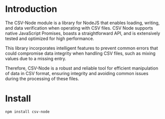 # Introduction
The CSV-Node module is a library for NodeJS that enables loading, writing, and data verification when operating with CSV files. CSV Node supports native JavaScript Promises, boasts a straightforward API, and is extensively tested and optimized for high performance.

This library incorporates intelligent features to prevent common errors that could compromise data integrity when handling CSV files, such as mixing values due to a missing entry.

Therefore, CSV-Node is a robust and reliable tool for efficient manipulation of data in CSV format, ensuring integrity and avoiding common issues during the processing of these files.

# Install 
```
npm install csv-node
```
